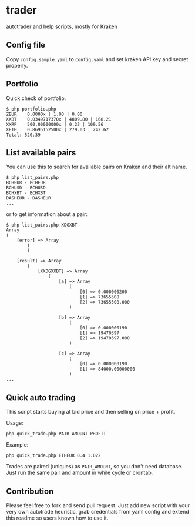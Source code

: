# trader
autotrader and help scripts, mostly for Kraken

## Config file
Copy `config.sample.yaml` to `config.yaml` and set kraken API key and secret properly.

## Portfolio
Quick check of portfolio.
```
$ php portfolio.php 
ZEUR    0.0000x | 1.00 | 0.00
XXBT    0.0349717370x | 4809.80 | 168.21
XXRP    500.00000000x | 0.22 | 109.56
XETH    0.8695152500x | 279.03 | 242.62
Total: 520.39
```

## List available pairs
You can use this to search for available pairs on Kraken and their alt name.
```
$ php list_pairs.php
BCHEUR - BCHEUR
BCHUSD - BCHUSD
BCHXBT - BCHXBT
DASHEUR - DASHEUR
...
```

or to get information about a pair:
```
$ php list_pairs.php XDGXBT
Array
(
    [error] => Array
        (
        )

    [result] => Array
        (
            [XXDGXXBT] => Array
                (
                    [a] => Array
                        (
                            [0] => 0.000000200
                            [1] => 73655508
                            [2] => 73655508.000
                        )

                    [b] => Array
                        (   
                            [0] => 0.000000190
                            [1] => 19470397
                            [2] => 19470397.000
                        )

                    [c] => Array
                        (   
                            [0] => 0.000000190
                            [1] => 84000.00000000
                        )
...
```

## Quick auto trading
This script starts buying at bid price and then selling on price + profit.

Usage:
```
php quick_trade.php PAIR AMOUNT PROFIT
```
Example:
```
php quick_trade.php ETHEUR 0.4 1.022
```

Trades are paired (uniques) as `PAIR_AMOUNT`, so you don't need database. Just run the same pair and amount in while cycle or crontab.

## Contribution
Please feel free to fork and send pull request. Just add new script with your very own autotrade heuristic, grab credentials from yaml config and extend this readme so users known how to use it.
